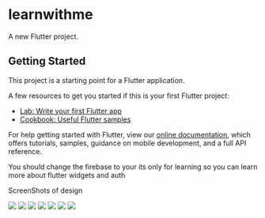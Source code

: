 # learnwithme

A new Flutter project.

## Getting Started

This project is a starting point for a Flutter application.

A few resources to get you started if this is your first Flutter project:

- [Lab: Write your first Flutter app](https://flutter.dev/docs/get-started/codelab)
- [Cookbook: Useful Flutter samples](https://flutter.dev/docs/cookbook)

For help getting started with Flutter, view our
[online documentation](https://flutter.dev/docs), which offers tutorials,
samples, guidance on mobile development, and a full API reference.



You should change the firebase to your its only for learning so you can learn  more about flutter widgets and auth



ScreenShots of design

<img src="./assets/img/Screenshot_20220320-003154.jpg"/>

<img src="./assets/img/Screenshot_20220320-003220.jpg"/>

<img src="./assets/img/Screenshot_20220320-003216.jpg"/>

<img src="./assets/img/Screenshot_20220320-003249.jpg"/>

<img src="./assets/img/Screenshot_20220320-003245.jpg"/>

<img src="./assets/img/Screenshot_20220320-003257.jpg"/>

<img src="./assets/img/Screenshot_20220320-003319.jpg"/>

